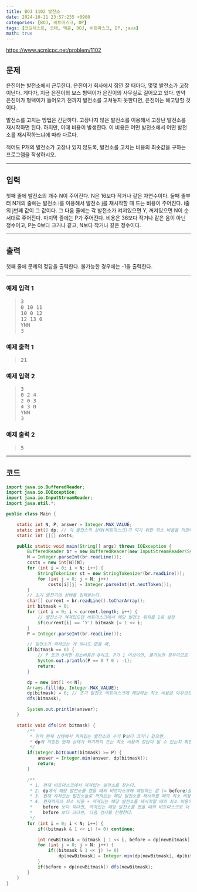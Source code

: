 ```yaml
---
title: BOJ 1102 발전소
date: 2024-10-11 23:57:235 +0900
categories: [BOJ, 비트마스크, DP]
tags: [코딩테스트, 코테, 백준, BOJ, 비트마스크, DP, java]
math: true
---
```


<https://www.acmicpc.net/problem/1102>

## 문제

은진이는 발전소에서 근무한다. 은진이가 회사에서 잠깐 잘 때마다, 몇몇 발전소가 고장이난다. 게다가, 지금 은진이의 보스 형택이가 은진이의 사무실로 걸어오고 있다. 만약 은진이가 형택이가 들어오기 전까지 발전소를 고쳐놓지 못한다면, 은진이는 해고당할 것이다.

발전소를 고치는 방법은 간단하다. 고장나지 않은 발전소를 이용해서 고장난 발전소를 재시작하면 된다. 하지만, 이때 비용이 발생한다. 이 비용은 어떤 발전소에서 어떤 발전소를 재시작하느냐에 따라 다르다.

적어도 P개의 발전소가 고장나 있지 않도록, 발전소를 고치는 비용의 최솟값을 구하는 프로그램을 작성하시오.

---

## 입력

첫째 줄에 발전소의 개수 N이 주어진다. N은 16보다 작거나 같은 자연수이다. 둘째 줄부터 N개의 줄에는 발전소 i를 이용해서 발전소 j를 재시작할 때 드는 비용이 주어진다. i줄의 j번째 값이 그 값이다. 그 다음 줄에는 각 발전소가 켜져있으면 Y, 꺼져있으면 N이 순서대로 주어진다. 마지막 줄에는 P가 주어진다. 비용은 36보다 작거나 같은 음이 아닌 정수이고, P는 0보다 크거나 같고, N보다 작거나 같은 정수이다.

---

## 출력

첫째 줄에 문제의 정답을 출력한다. 불가능한 경우에는 -1을 출력한다.

---

### 예제 입력 1

> <pre>
> 3
> 0 10 11
> 10 0 12
> 12 13 0
> YNN
> 3
> </pre>

### 예제 출력 1

> <pre>
> 21
> </pre>

### 예제 입력 2

> <pre>
> 3
> 0 2 4
> 2 0 3
> 4 3 0
> YNN
> 3
> </pre>

### 예제 출력 2

> <pre>
> 5
> </pre>

---

## 코드

```java
import java.io.BufferedReader;
import java.io.IOException;
import java.io.InputStreamReader;
import java.util.*;

public class Main {

    static int N, P, answer = Integer.MAX_VALUE;
    static int[] dp; // 각 발전소의 상태(비트마스크)가 되기 위한 최소 비용을 저장하는 배열
    static int [][] costs;

    public static void main(String[] args) throws IOException {
        BufferedReader br = new BufferedReader(new InputStreamReader(System.in));
        N = Integer.parseInt(br.readLine());
        costs = new int[N][N];
        for (int i = 0; i < N; i++) {
            StringTokenizer st = new StringTokenizer(br.readLine());
            for (int j = 0; j < N; j++)
                costs[i][j] = Integer.parseInt(st.nextToken());
        }
        // 초기 발전기의 상태를 입력받는다.
        char[] current = br.readLine().toCharArray();
        int bitmask = 0;
        for (int i = 0; i < current.length; i++) {
            // 발전소가 켜져있으면 비트마스크에서 해당 발전소 위치를 1로 설정
            if(current[i] == 'Y') bitmask |= 1 << i;
        }
        P = Integer.parseInt(br.readLine());

        // 발전소가 켜져있는 게 하나도 없을 때,
        if(bitmask == 0) {
            // P 또한 0이면 최소비용은 0이고, P가 1 이상이면, 불가능한 경우이므로 -1을 출력
            System.out.println(P == 0 ? 0 : -1);
            return;
        }

        dp = new int[1 << N];
        Arrays.fill(dp, Integer.MAX_VALUE);
        dp[bitmask] = 0; // 초기 발전소 비트마스크에 해당하는 최소 비용은 아무것도 고치지 않았으므로 0
        dfs(bitmask);

        System.out.println(answer);
    }

    static void dfs(int bitmask) {
        /**
         * 만약 현재 상태에서 켜져있는 발전소의 수가 P보다 크거나 같으면,
         * dp에 저장된 현재 상태가 되기까지 드는 최소 비용이 정답이 될 수 있는지 확인
         */
        if(Integer.bitCount(bitmask) >= P) {
            answer = Integer.min(answer, dp[bitmask]);
            return;
        }

        /**
         * 1. 현재 비트마스크에서 꺼져있는 발전소를 찾는다.
         * 2. dp에서 해당 발전소를 켰을 때의 비트마스크에 해당하는 값 (= before)을 기억해둔다.
         * 3. 현재 켜져있는 발전소들로 꺼져있는 해당 발전소를 재시작할 때의 최소 비용을 계산한다.
         * 4. 현재까지의 최소 비용 + 꺼져있는 해당 발전소를 재시작할 때의 최소 비용이
         *    before 보다 작다면, 꺼져있는 해당 발전소를 켰을 때의 비트마스크로 더 탐색을 진행하고
         *    before 보다 크다면, 다음 검사를 진행한다.
         */
        for (int i = 0; i < N; i++) {
            if((bitmask & 1 << i) != 0) continue;

            int newBitmask = bitmask | 1 << i, before = dp[newBitmask];
            for (int j = 0; j < N; j++) {
                if((bitmask & 1 << j) != 0)
                    dp[newBitmask] = Integer.min(dp[newBitmask], dp[bitmask] + costs[j][i]);
            }
            if(before > dp[newBitmask]) dfs(newBitmask);
        }
    }
}
```
